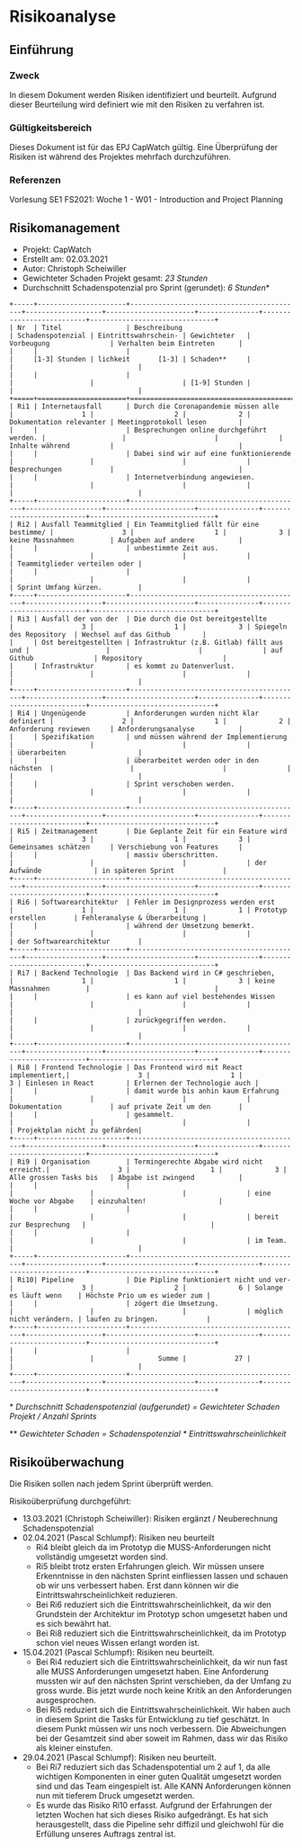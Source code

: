 # Risikoanalyse

## Einführung

### Zweck

In diesem Dokument werden Risiken identifiziert und beurteilt. Aufgrund dieser Beurteilung wird definiert wie mit den Risiken zu verfahren ist.

### Gültigkeitsbereich

Dieses Dokument ist für das EPJ CapWatch gültig. Eine Überprüfung der Risiken ist während des Projektes mehrfach durchzuführen.

### Referenzen

Vorlesung SE1 FS2021: Woche 1 - W01 - Introduction and Project Planning

## Risikomanagement

- Projekt: CapWatch
- Erstellt am: 02.03.2021
- Autor: Christoph Scheiwiller
- Gewichteter Schaden Projekt gesamt: *23 Stunden*
- Durchschnitt Schadenspotenzial pro Sprint (gerundet): *6 Stunden**

```eval_rst
+-----+----------------------+-------------------------------------------+-------------------+----------------------+---------------+--------------------------+-------------------------------+
| Nr  | Titel                | Beschreibung                              | Schadenspotenzial | Eintrittswahrschein- | Gewichteter   | Vorbeugung               | Verhalten beim Eintreten      |
|     |                      |                                           |     [1-3] Stunden | lichkeit       [1-3] | Schaden**     |                          |                               |
|     |                      |                                           |                   |                      | [1-9] Stunden |                          |                               |
+=====+======================+===========================================+===================+======================+===============+==========================+===============================+
| Ri1 | Internetausfall      | Durch die Coronapandemie müssen alle      |                 1 |                    2 |             2 | Dokumentation relevanter | Meetingprotokoll lesen        |
|     |                      | Besprechungen online durchgeführt werden. |                   |                      |               | Inhalte während          |                               |
|     |                      | Dabei sind wir auf eine funktionierende   |                   |                      |               | Besprechungen            |                               |
|     |                      | Internetverbindung angewiesen.            |                   |                      |               |                          |                               |
+-----+----------------------+-------------------------------------------+-------------------+----------------------+---------------+--------------------------+-------------------------------+
| Ri2 | Ausfall Teammitglied | Ein Teammitglied fällt für eine bestimme/ |                 3 |                    1 |             3 | keine Massnahmen         | Aufgaben auf andere           |
|     |                      | unbestimmte Zeit aus.                     |                   |                      |               |                          | Teammitglieder verteilen oder |
|     |                      |                                           |                   |                      |               |                          | Sprint Umfang kürzen.         |
+-----+----------------------+-------------------------------------------+-------------------+----------------------+---------------+--------------------------+-------------------------------+
| Ri3 | Ausfall der von der  | Die durch die Ost bereitgestellte         |                 3 |                    1 |             3 | Spiegeln des Repository  | Wechsel auf das Github        |
|     | Ost bereitgestellten | Infrastruktur (z.B. Gitlab) fällt aus und |                   |                      |               | auf Github               | Repository                    |
|     | Infrastruktur        | es kommt zu Datenverlust.                 |                   |                      |               |                          |                               |
+-----+----------------------+-------------------------------------------+-------------------+----------------------+---------------+--------------------------+-------------------------------+
| Ri4 | Ungenügende          | Anforderungen wurden nicht klar definiert |                 2 |                    1 |             2 | Anforderung reviewen     | Anforderungsanalyse           |
|     | Spezifikation        | und müssen während der Implementierung    |                   |                      |               |                          | überarbeiten                  |
|     |                      | überarbeitet werden oder in den nächsten  |                   |                      |               |                          |                               |
|     |                      | Sprint verschoben werden.                 |                   |                      |               |                          |                               |
+-----+----------------------+-------------------------------------------+-------------------+----------------------+---------------+--------------------------+-------------------------------+
| Ri5 | Zeitmanagement       | Die Geplante Zeit für ein Feature wird    |                 3 |                    1 |             3 | Gemeinsames schätzen     | Verschiebung von Features     |
|     |                      | massiv überschritten.                     |                   |                      |               | der Aufwände             | in späteren Sprint            |
+-----+----------------------+-------------------------------------------+-------------------+----------------------+---------------+--------------------------+-------------------------------+
| Ri6 | Softwarearchitektur  | Fehler im Designprozess werden erst       |                 1 |                    1 |             1 | Prototyp erstellen       | Fehleranalyse & Überarbeitung |
|     |                      | während der Umsetzung bemerkt.            |                   |                      |               |                          | der Softwarearchitektur       |
+-----+----------------------+-------------------------------------------+-------------------+----------------------+---------------+--------------------------+-------------------------------+
| Ri7 | Backend Technologie  | Das Backend wird in C# geschrieben,       |                 1 |                    1 |             3 | keine Massnahmen         |                               |
|     |                      | es kann auf viel bestehendes Wissen       |                   |                      |               |                          |                               |
|     |                      | zurückgegriffen werden.                   |                   |                      |               |                          |                               |
+-----+----------------------+-------------------------------------------+-------------------+----------------------+---------------+--------------------------+-------------------------------+
| Ri8 | Frontend Technologie | Das Frontend wird mit React implementiert,|                 3 |                    1 |             3 | Einlesen in React        | Erlernen der Technologie auch |
|     |                      | damit wurde bis anhin kaum Erfahrung      |                   |                      |               | Dokumentation            | auf private Zeit um den       |
|     |                      | gesammelt.                                |                   |                      |               |                          | Projektplan nicht zu gefährden|
+-----+----------------------+-------------------------------------------+-------------------+----------------------+---------------+--------------------------+-------------------------------+
| Ri9 | Organisation         | Termingerechte Abgabe wird nicht erreicht.|                 3 |                    1 |             3 | Alle grossen Tasks bis   | Abgabe ist zwingend           |
|     |                      |                                           |                   |                      |               | eine Woche vor Abgabe    | einzuhalten!                  |
|     |                      |                                           |                   |                      |               | bereit zur Besprechung   |                               |
|     |                      |                                           |                   |                      |               | im Team.                 |                               |
+-----+----------------------+-------------------------------------------+-------------------+----------------------+---------------+--------------------------+-------------------------------+
| Ri10| Pipeline             | Die Pipline funktioniert nicht und ver-   |                 3 |                    2 |             6 | Solange es läuft wenn    | Höchste Prio um es wieder zum |
|     |                      | zögert die Umsetzung.                     |                   |                      |               | möglich nicht verändern. | laufen zu bringen.            |
+-----+----------------------+-------------------------------------------+-------------------+----------------------+---------------+--------------------------+-------------------------------+
|     |                      |                                           |                   |                Summe |            27 |                          |                               |
+-----+----------------------+-------------------------------------------+-------------------+----------------------+---------------+--------------------------+-------------------------------+
```

\* *Durchschnitt Schadenspotenzial (aufgerundet) = Gewichteter Schaden Projekt / Anzahl Sprints*

** *Gewichteter Schaden = Schadenspotenzial * Eintrittswahrscheinlichkeit*

## Risikoüberwachung

Die Risiken sollen nach jedem Sprint überprüft werden.

Risikoüberprüfung durchgeführt:

- 13.03.2021 (Christoph Scheiwiller): Risiken ergänzt / Neuberechnung Schadenspotenzial
- 02.04.2021 (Pascal Schlumpf): Risiken neu beurteilt  
  - Ri4 bleibt gleich da im Prototyp die MUSS-Anforderungen nicht vollständig umgesetzt worden sind.
  - Ri5 bleibt trotz ersten Erfahrungen gleich. Wir müssen unsere Erkenntnisse in den nächsten Sprint einfliessen lassen und schauen ob wir uns verbessert haben. Erst dann können wir die Eintrittswahrscheinlichkeit reduzieren.
  - Bei Ri6 reduziert sich die Eintrittswahrscheinlichkeit, da wir den Grundstein der Architektur im Prototyp schon umgesetzt haben und es sich bewährt hat.
  - Bei Ri8 reduziert sich die Eintrittswahrscheinlichkeit, da im Prototyp schon viel neues Wissen erlangt worden ist.
- 15.04.2021 (Pascal Schlumpf): Risiken neu beurteilt.
  - Bei Ri4 reduziert sich die Eintrittswahrscheinlichkeit, da wir nun fast alle MUSS Anforderungen umgesetzt haben. Eine Anforderung mussten wir auf den nächsten Sprint verschieben, da der Umfang zu gross wurde. Bis jetzt wurde noch keine Kritik an den Anforderungen ausgesprochen.
  - Bei Ri5 reduziert sich die Eintrittswahrscheinlichkeit. Wir haben auch in diesem Sprint die Tasks für Entwicklung zu tief geschätzt. In diesem Punkt müssen wir uns noch verbessern. Die Abweichungen bei der Gesamtzeit sind aber soweit im Rahmen, dass wir das Risiko als kleiner einstufen.
- 29.04.2021 (Pascal Schlumpf): Risiken neu beurteilt.
  - Bei Ri7 reduziert sich das Schadenspotential um 2 auf 1, da alle wichtigen Komponenten in einer guten Qualität umgesetzt worden sind und das Team eingespielt ist. Alle KANN Anforderungen können nun mit tieferem Druck umgesetzt werden.
  - Es wurde das Risiko Ri10 erfasst. Aufgrund der Erfahrungen der letzten Wochen hat sich dieses Risiko aufgedrängt. Es hat sich herausgestellt, dass die Pipeline sehr diffizil und gleichwohl für die Erfüllung unseres Auftrags zentral ist.
  
